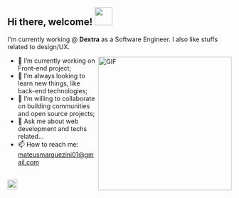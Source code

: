 <h2> Hi there, welcome! <img src="https://emojis.slackmojis.com/emojis/images/1536351075/4594/blob-wave.gif?1536351075" width="40" /></h2>

I'm currently working @ **Dextra** as a Software Engineer. I also like stuffs related to design/UX.


<img align="right" alt="GIF" height="300px" src="https://media.giphy.com/media/du3J3cXyzhj75IOgvA/giphy.gif" />

- 🔭 I’m currently working on Front-end project;
- 🌱 I’m always looking to learn new things, like back-end technologies;
- 👯  I’m willing to collaborate on building communities and open source projects;
- 💬 Ask me about web development and techs related...
- 📫 How to reach me: mateusmarquezini01@gmail.com

<br>
<a href="https://www.linkedin.com/in/mateusmarquezini/">
  <img align="left" alt="Shubham's LinkdeIN" width="22px" src="https://cdn.jsdelivr.net/npm/simple-icons@v3/icons/linkedin.svg" />
</a>
